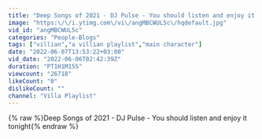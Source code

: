 ```yaml
---
title: "Deep Songs of 2021 - DJ Pulse - You should listen and enjoy it tonight"
image: "https:\/\/i.ytimg.com\/vi\/angMBCWUL5c\/hqdefault.jpg"
vid_id: "angMBCWUL5c"
categories: "People-Blogs"
tags: ["villian","a villian playlist","main character"]
date: "2022-06-07T13:53:22+03:00"
vid_date: "2022-06-06T02:42:39Z"
duration: "PT1H1M15S"
viewcount: "26718"
likeCount: "0"
dislikeCount: ""
channel: "Villa Playlist"
---
```

{% raw %}Deep Songs of 2021 - DJ Pulse - You should listen and enjoy it tonight{% endraw %}
